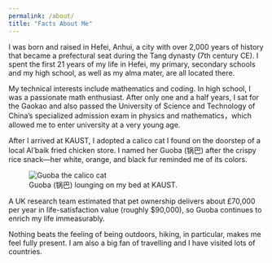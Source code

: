 ```yaml
---
permalink: /about/
title: "Facts About Me"
---
```


I was born and raised in Hefei, Anhui, a city with over 2,000 years of history that became a prefectural seat during the Tang dynasty (7th century CE). I spent the first 21 years of my life in Hefei, my primary, secondary schools and my high school, as well as my alma mater, are all located there. 

My technical interests include mathematics and coding. In high school, I was a passionate math enthusiast. After only one and a half years, I sat for the Gaokao and also passed the University of Science and Technology of China’s specialized admission exam in physics and mathematics，which allowed me to enter university at a very young age.

After I arrived at KAUST, I adopted a calico cat I found on the doorstep of a local Al’baik fried chicken store. I named her Guoba (锅巴) after the crispy rice snack—her white, orange, and black fur reminded me of its colors.
<figure>
  <img src="{{ '/assets/images/guoba.jpg' | relative_url }}" alt="Guoba the calico cat" />
  <figcaption>Guoba (锅巴) lounging on my bed at KAUST.</figcaption>
</figure>
A UK research team estimated that pet ownership delivers about £70,000 per year in life-satisfaction value (roughly $90,000), so Guoba continues to enrich my life immeasurably.

Nothing beats the feeling of being outdoors, hiking, in particular, makes me feel fully present. I am also a big fan of travelling and I have visited lots of countries.